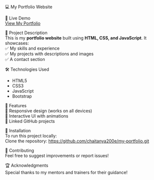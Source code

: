 💻 My Portfolio Website  

 🔗 Live Demo  
[View My Portfolio](https://chaitanya200e.github.io/my-portfolio/)  

 📂 Project Description  
This is my **portfolio website** built using **HTML, CSS, and JavaScript**. It showcases:  
✅ My skills and experience  
✅ My projects with descriptions and images  
✅ A contact section  

 🛠️ Technologies Used  
- HTML5  
- CSS3  
- JavaScript  
- Bootstrap   

 

 🚀 Features  
🔹 Responsive design (works on all devices)  
🔹 Interactive UI with animations  
🔹 Linked GitHub projects  

 📝 Installation  
To run this project locally:  
 Clone the repository: https://github.com/chaitanya200e/my-portfolio.git
  

 🤝 Contributing  
Feel free to suggest improvements or report issues!  

 🏆 Acknowledgments  
Special thanks to my mentors and trainers for their guidance!  




